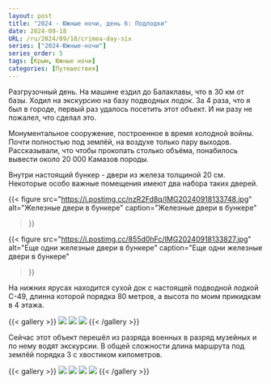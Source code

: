 ```yaml
---
layout: post
title: "2024 - Южные ночи, день 6: Подлодки"
date: 2024-09-18
URL: /ru/2024/09/18/crimea-day-six
series: ["2024-Южные-ночи"]
series_order: 5
tags: [Крым, Южные ночи]
categories: [Путешествия]
---
```

Разгрузочный день. На машине ездил до Балаклавы, что в 30 км от базы. Ходил на экскурсию на базу подводных лодок. За 4 раза, что я был в городе, первый раз удалось посетить этот объект. И ни разу не пожалел, что сделал это.

Монументальное сооружение, построенное в время холодной войны. Почти полностью под землёй, на воздухе только пару выходов. Рассказывали, что чтобы прокопать столько объёма, понабилось вывести около 20 000 Камазов породы.

Внутри настоящий бункер - двери из железа толщиной 20 см. Некоторые особо важные помещения имеют два набора таких дверей. 

{{< figure
    src="https://i.postimg.cc/nzR2Fd8q/IMG20240918133748.jpg"
    alt="Железные двери в бункере"
    caption="Железные двери в бункере"
>}}


{{< figure
    src="https://i.postimg.cc/855d0hFc/IMG20240918133827.jpg"
    alt="Еще одни железные двери в бункере"
    caption="Еще одни железные двери в бункере"
>}}

На нижних ярусах находится сухой док с настоящей подводной лодкой С-49, длинна которой порядка 80 метров, а высота по моим прикидкам в 4 этажа.

{{< gallery >}}
  <img src="https://i.postimg.cc/8CGttJBf/IMG20240918133646.jpg" class="grid-w33 md:grid-w33" />
  <img src="https://i.postimg.cc/nzcTfyWH/IMG20240918125029.jpg" class="grid-w33 md:grid-w33" />
  <img src="https://i.postimg.cc/Wzz9gBm9/IMG20240918130652.jpg" class="grid-w33 md:grid-w33" />
{{< /gallery >}}

Сейчас этот объект перешёл из разряда военных в разряд музейных и по нему водят экскурсии. В общей сложности длина маршрута под землёй порядка 3 с хвостиком километров.

{{< gallery >}}
  <img src="https://i.postimg.cc/mrSVqL8X/IMG20240918131542.jpg" class="grid-w50 md:grid-w50" />
  <img src="https://i.postimg.cc/Wzy5n5Xs/IMG20240918132414.jpg" class="grid-w50 md:grid-w50" />
  <img src="https://i.postimg.cc/fWqqDbZ1/IMG20240918132503.jpg" class="grid-w50 md:grid-w50" />
  <img src="https://i.postimg.cc/VL370HJR/IMG20240918132518.jpg" class="grid-w50 md:grid-w50" />
{{< /gallery >}}